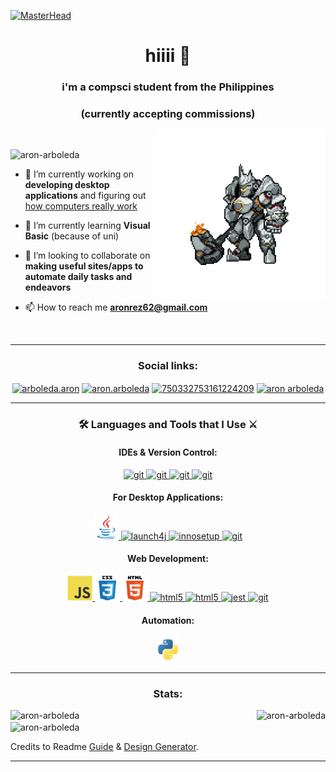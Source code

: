 [![MasterHead](https://i.pinimg.com/originals/99/cd/09/99cd0925c516b5d0a740dffd03c3e0df.gif)](https://rishavchanda.io)
<h1 align="center">hiiii 👋</h1>
<h3 align="center" margin=0 padding=0">i'm a compsci student from the Philippines</h3>
<h3 align="center">(currently accepting commissions)</h3>
<img align="right" alt="Coding" width="270" src="animatedGIF.gif">

<br>
<p align="left"> <img src="https://komarev.com/ghpvc/?username=aron-arboleda&label=Profile%20views&color=0e75b6&style=flat" alt="aron-arboleda"/> </p>

- 🔭 I’m currently working on **developing desktop applications** and figuring out [how computers really work](https://www.goodreads.com/book/show/56526652-how-computers-really-work)

- 🌱 I’m currently learning **Visual Basic** (because of uni)

- 👯 I’m looking to collaborate on **making useful sites/apps to automate daily tasks and endeavors**

- 📫 How to reach me **aronrez62@gmail.com**

<br>
<hr/>

<h3 align="center">Social links:</h3>
<p align="center">
<a href="https://fb.com/arboleda.aron" target="blank"><img align="center" src="https://raw.githubusercontent.com/rahuldkjain/github-profile-readme-generator/master/src/images/icons/Social/facebook.svg" alt="arboleda.aron" height="30" width="40"/></a>
<a href="https://instagram.com/aron.arboleda" target="blank"><img align="center" src="https://raw.githubusercontent.com/rahuldkjain/github-profile-readme-generator/master/src/images/icons/Social/instagram.svg" alt="aron.arboleda" height="30" width="40" /></a>
<a href="https://discordapp.com/users/750332753161224209" target="blank"><img align="center" src="https://raw.githubusercontent.com/rahuldkjain/github-profile-readme-generator/master/src/images/icons/Social/discord.svg" alt="750332753161224209" height="30" width="40" /></a>
<a href="https://www.linkedin.com/in/aron-arboleda-74927a229/" target="blank"><img align="center" src="https://raw.githubusercontent.com/rahuldkjain/github-profile-readme-generator/master/src/images/icons/Social/linked-in-alt.svg" alt="aron arboleda" height="30" width="40" /></a>
</p>

<hr/>


<!-- sdsds
<pre><b>IDEs:                      For Desktop Applications:</b></pre>
  <a href="https://code.visualstudio.com/" target="_blank" rel="noreferrer"> <img align="left" src="https://upload.vectorlogo.zone/logos/visualstudio_code/images/0aea25bb-27bb-427f-8d65-f999bf0cba67.svg" alt="git" width="40" height="40"/> </a>
  <a href="https://visualstudio.microsoft.com/#vs-section" target="_blank" rel="noreferrer"> <img align="left" src="https://visualstudio.microsoft.com/wp-content/uploads/2021/10/Product-Icon.svg" alt="git" width="40" height="40"/> </a>
  <a href="https://www.java.com" target="_blank" rel="noreferrer"> <img align="right" src="https://raw.githubusercontent.com/devicons/devicon/master/icons/java/java-original.svg" alt="java" width="40" height="40"/> </a>
  <a href="https://launch4j.sourceforge.net/" target="_blank" rel="noreferrer"> <img align="right" src="https://www.zwodnik.com/media/cache/a0/0d/a00d9b8b537c2d3aaf59731ab2d08d3b.png" alt="launch4j" width="40" height="40"/> </a>
  <a href="https://jrsoftware.org/isinfo.php" target="_blank" rel="noreferrer"> <img align="right" src="https://upload.wikimedia.org/wikipedia/commons/c/cc/Inno_Setup_icon.png" alt="innosetup" width="40" height="40"/> </a>
  <a href="https://learn.microsoft.com/en-us/dotnet/visual-basic/" target="_blank" rel="noreferrer"> <img align="right" src="https://www.vectorlogo.zone/logos/microsoft_vb/microsoft_vb-icon.svg" alt="git" width="40" height="40"/> </a>
-->

<div align="center">
  <h3>🛠 Languages and Tools that I Use ⚔</h3>
  <h4>IDEs & Version Control:</h4>
    <a href="https://code.visualstudio.com/" target="_blank" rel="noreferrer"> <img src="https://upload.vectorlogo.zone/logos/visualstudio_code/images/0aea25bb-27bb-427f-8d65-f999bf0cba67.svg" alt="git" width="40" height="40"/> </a>
    <a href="https://visualstudio.microsoft.com/#vs-section" target="_blank" rel="noreferrer"> <img src="https://visualstudio.microsoft.com/wp-content/uploads/2021/10/Product-Icon.svg" alt="git" width="40" height="40"/> </a>
    <a href="https://git-scm.com/" target="_blank" rel="noreferrer"> <img src="https://www.vectorlogo.zone/logos/git-scm/git-scm-icon.svg" alt="git" width="40" height="40"/> </a>
    <a href="https://github.com/" target="_blank" rel="noreferrer"> <img src="https://github.githubassets.com/assets/GitHub-Mark-ea2971cee799.png" alt="git" width="40" height="40"/> </a>
  <h4>For Desktop Applications:</h4>
    <a href="https://www.java.com" target="_blank" rel="noreferrer"> <img src="https://raw.githubusercontent.com/devicons/devicon/master/icons/java/java-original.svg" alt="java" width="40" height="40"/> </a>
    <a href="https://launch4j.sourceforge.net/" target="_blank" rel="noreferrer"> <img src="https://www.zwodnik.com/media/cache/a0/0d/a00d9b8b537c2d3aaf59731ab2d08d3b.png" alt="launch4j" width="40" height="40"/> </a>
    <a href="https://jrsoftware.org/isinfo.php" target="_blank" rel="noreferrer"> <img src="https://upload.wikimedia.org/wikipedia/commons/c/cc/Inno_Setup_icon.png" alt="innosetup" width="40" height="40"/> </a>
    <a href="https://learn.microsoft.com/en-us/dotnet/visual-basic/" target="_blank" rel="noreferrer"> <img src="https://www.vectorlogo.zone/logos/microsoft_vb/microsoft_vb-icon.svg" alt="git" width="40" height="40"/> </a>
  <h4>Web Development:</h4>
    <a href="https://developer.mozilla.org/en-US/docs/Web/JavaScript" target="_blank" rel="noreferrer"> <img src="https://raw.githubusercontent.com/devicons/devicon/master/icons/javascript/javascript-original.svg" alt="javascript" width="40" height="40"/> </a> 
    <a href="https://www.w3schools.com/css/" target="_blank" rel="noreferrer"> <img src="https://raw.githubusercontent.com/devicons/devicon/master/icons/css3/css3-original-wordmark.svg" alt="css3" width="40" height="40"/> </a> 
    <a href="https://www.w3.org/html/" target="_blank" rel="noreferrer"> <img src="https://raw.githubusercontent.com/devicons/devicon/master/icons/html5/html5-original-wordmark.svg" alt="html5" width="40" height="40"/> </a>
    <a href="https://eslint.org/" target="_blank" rel="noreferrer"> <img src="https://upload.wikimedia.org/wikipedia/commons/thumb/e/e3/ESLint_logo.svg/800px-ESLint_logo.svg.png" alt="html5" width="45" height="40"/> </a>
    <a href="https://webpack.js.org/" target="_blank" rel="noreferrer"> <img src="https://raw.githubusercontent.com/webpack/media/master/logo/icon-square-big.png" alt="html5" width="40" height="40"/> </a>
    <a href="https://vitest.dev/" target="_blank" rel="noreferrer"> <img src="https://vitest.dev/logo-shadow.svg" alt="jest" width="40" height="40"/> </a> 
    <a href="https://pages.github.com/" target="_blank" rel="noreferrer"> <img src="https://res.cloudinary.com/practicaldev/image/fetch/s--AlWXrRzS--/c_imagga_scale,f_auto,fl_progressive,h_1080,q_auto,w_1080/https://dev-to-uploads.s3.amazonaws.com/i/3uy5od7tw2jf4fh7ldlv.jpeg" alt="git" width="40" height="40"/> </a>
  <h4>Automation:</h4>
    <a href="https://www.python.org" target="_blank" rel="noreferrer"> <img src="https://raw.githubusercontent.com/devicons/devicon/master/icons/python/python-original.svg" alt="python" width="40" height="40"/> </a>
</div>

<hr/>


<h3 align="center">Stats:</h3>
<img align="left" src="https://github-readme-stats.vercel.app/api?username=aron-arboleda&show_icons=true&locale=en" alt="aron-arboleda" />
<img align="right" src="https://github-readme-streak-stats.herokuapp.com/?user=aron-arboleda&" alt="aron-arboleda" />
<br>
<img align="center" src="https://github-readme-stats.vercel.app/api/top-langs?username=aron-arboleda&show_icons=true&locale=en&layout=compact" alt="aron-arboleda" />

<p>Credits to Readme <a href="https://www.youtube.com/watch?v=G-EGDH50hGE&t=386s" target="blank">Guide</a> & <a href="https://rahuldkjain.github.io/gh-profile-readme-generator/" target="blank">Design Generator</a>.</p>


---
